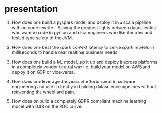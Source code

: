 # presentation
1. How does one build a pyspark model and deploy it in a scala pipeline with no code rewrite - Solving the greatest fights between datascientist who want to code in python and data engineers who like the tried and tested type safety of the JVM.

2. How does one beat the spark context latency to serve spark models in milliseconds to handle near realtime business needs

3. How does one build a ML model, zip it up and deploy it across platforms in a completely vendor neutral way i.e. build your model on AWS and deploy it on GCP or vice-versa.

4. How does one leverage the years of efforts spent in software engineering and use it directly in building datascience pipelines without reinventing the wheel and pain.

5. How does on build a completely GDPR compliant machine learning model with 0.88 on the ROC curve.
